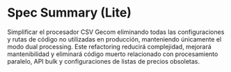 # Spec Summary (Lite)

Simplificar el procesador CSV Gecom eliminando todas las configuraciones y rutas de código no utilizadas en producción, manteniendo únicamente el modo dual processing. Este refactoring reducirá complejidad, mejorará mantenibilidad y eliminará código muerto relacionado con procesamiento paralelo, API bulk y configuraciones de listas de precios obsoletas.